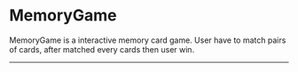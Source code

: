 # MemoryGame

MemoryGame is a interactive memory card game. User have to match pairs of cards, after matched every cards then user win.

---

